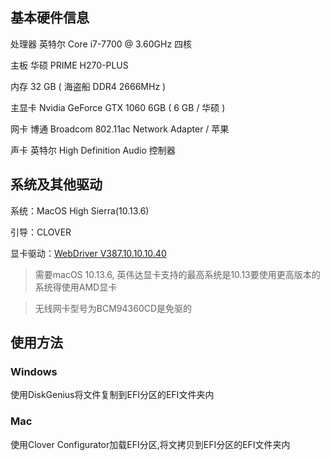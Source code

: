 ## 基本硬件信息

处理器	英特尔 Core i7-7700 @ 3.60GHz 四核

主板	华硕 PRIME H270-PLUS

内存	32 GB ( 海盗船 DDR4 2666MHz )

主显卡	Nvidia GeForce GTX 1060 6GB ( 6 GB / 华硕 )

网卡	博通 Broadcom 802.11ac Network Adapter / 苹果

声卡	英特尔 High Definition Audio 控制器

## 系统及其他驱动

系统：MacOS High Sierra(10.13.6)

引导：CLOVER

显卡驱动：[WebDriver V387.10.10.10.40](http://www.pc6.com/mac/480813.html)

> 需要macOS 10.13.6, 英伟达显卡支持的最高系统是10.13要使用更高版本的系统得使用AMD显卡

> 无线网卡型号为BCM94360CD是免驱的

## 使用方法

### Windows

使用DiskGenius将文件复制到EFI分区的EFI文件夹内

### Mac

使用Clover Configurator加载EFI分区,将文拷贝到EFI分区的EFI文件夹内
